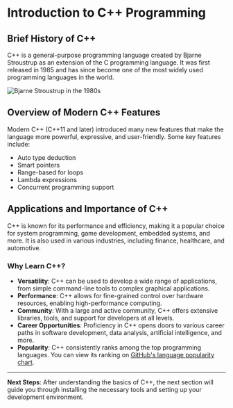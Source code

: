 # Introduction to C++ Programming

## Brief History of C++
C++ is a general-purpose programming language created by Bjarne Stroustrup as an extension of the C programming language. It was first released in 1985 and has since become one of the most widely used programming languages in the world.

![Bjarne Stroustrup in the 1980s](https://upload.wikimedia.org/wikipedia/commons/thumb/0/0e/Bjarne-stroustrup_%28cropped%29.jpg/330px-Bjarne-stroustrup_%28cropped%29.jpg)

## Overview of Modern C++ Features
Modern C++ (C++11 and later) introduced many new features that make the language more powerful, expressive, and user-friendly. Some key features include:
- Auto type deduction
- Smart pointers
- Range-based for loops
- Lambda expressions
- Concurrent programming support

## Applications and Importance of C++
C++ is known for its performance and efficiency, making it a popular choice for system programming, game development, embedded systems, and more. It is also used in various industries, including finance, healthcare, and automotive.

### Why Learn C++?
- **Versatility**: C++ can be used to develop a wide range of applications, from simple command-line tools to complex graphical applications.
- **Performance**: C++ allows for fine-grained control over hardware resources, enabling high-performance computing.
- **Community**: With a large and active community, C++ offers extensive libraries, tools, and support for developers at all levels.
- **Career Opportunities**: Proficiency in C++ opens doors to various career paths in software development, data analysis, artificial intelligence, and more.
- **Popularity**: C++ consistently ranks among the top programming languages. You can view its ranking on [GitHub's language popularity chart](https://octoverse.github.com/).

---

**Next Steps**: After understanding the basics of C++, the next section will guide you through installing the necessary tools and setting up your development environment.

